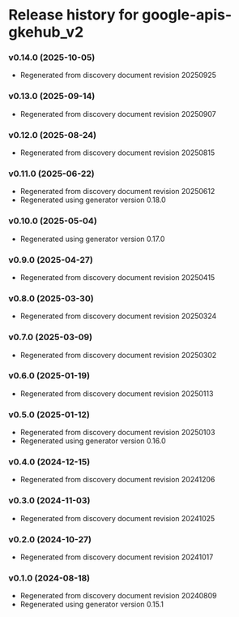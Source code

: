 # Release history for google-apis-gkehub_v2

### v0.14.0 (2025-10-05)

* Regenerated from discovery document revision 20250925

### v0.13.0 (2025-09-14)

* Regenerated from discovery document revision 20250907

### v0.12.0 (2025-08-24)

* Regenerated from discovery document revision 20250815

### v0.11.0 (2025-06-22)

* Regenerated from discovery document revision 20250612
* Regenerated using generator version 0.18.0

### v0.10.0 (2025-05-04)

* Regenerated using generator version 0.17.0

### v0.9.0 (2025-04-27)

* Regenerated from discovery document revision 20250415

### v0.8.0 (2025-03-30)

* Regenerated from discovery document revision 20250324

### v0.7.0 (2025-03-09)

* Regenerated from discovery document revision 20250302

### v0.6.0 (2025-01-19)

* Regenerated from discovery document revision 20250113

### v0.5.0 (2025-01-12)

* Regenerated from discovery document revision 20250103
* Regenerated using generator version 0.16.0

### v0.4.0 (2024-12-15)

* Regenerated from discovery document revision 20241206

### v0.3.0 (2024-11-03)

* Regenerated from discovery document revision 20241025

### v0.2.0 (2024-10-27)

* Regenerated from discovery document revision 20241017

### v0.1.0 (2024-08-18)

* Regenerated from discovery document revision 20240809
* Regenerated using generator version 0.15.1

